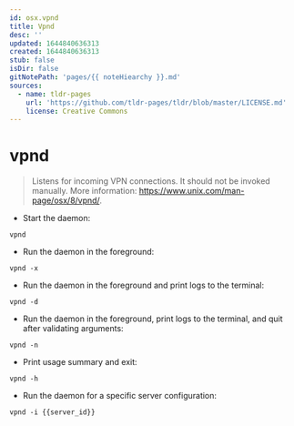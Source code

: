 ```yaml
---
id: osx.vpnd
title: Vpnd
desc: ''
updated: 1644840636313
created: 1644840636313
stub: false
isDir: false
gitNotePath: 'pages/{{ noteHiearchy }}.md'
sources:
  - name: tldr-pages
    url: 'https://github.com/tldr-pages/tldr/blob/master/LICENSE.md'
    license: Creative Commons
---
```

# vpnd

> Listens for incoming VPN connections.
> It should not be invoked manually.
> More information: <https://www.unix.com/man-page/osx/8/vpnd/>.

- Start the daemon:

`vpnd`

- Run the daemon in the foreground:

`vpnd -x`

- Run the daemon in the foreground and print logs to the terminal:

`vpnd -d`

- Run the daemon in the foreground, print logs to the terminal, and quit after validating arguments:

`vpnd -n`

- Print usage summary and exit:

`vpnd -h`

- Run the daemon for a specific server configuration:

`vpnd -i {{server_id}}`

